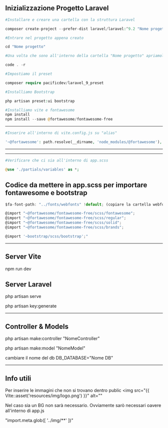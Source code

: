 
## Inizializzazione Progetto Laravel

```php
#Installare e creare una cartella con la struttura Laravel

composer create-project --prefer-dist laravel/laravel:^9.2 "Nome progetto"
```
```php
#Entrare nel progetto appena creato

cd "Nome progetto"
```
```php
#Una volta che sono all'interno della cartella "Nome progetto" apriamola su VS

code . -r
```
```php
#Impostiamo il preset

composer require pacificdev/laravel_9_preset   
```

```php
#Installiamo Bootstrap

php artisan preset:ui bootstrap
```
```php
#Installiamo vite e fontawesome
npm install         
npm install --save @fortawesome/fontawesome-free  
```

_________________________________________
```php
#Inserire all'interno di vite.config.js su "alias"

'~@fortawesome': path.resolve(__dirname, 'node_modules/@fortawesome'),
```
___________________________________________


_____________________________________
```php
#Verificare che ci sia all'interno di app.scss

@use './partials/variables' as *; 
```

## Codice da mettere in app.scss per importare fontawesome e bootstrap
```js
$fa-font-path: "../fonts/webfonts" !default; (copiare la cartella webfonts di fontawesome dentro una cartella fonts all'interno di resources)

@import "~@fortawesome/fontawesome-free/scss/fontawesome";
@import "~@fortawesome/fontawesome-free/scss/regular";
@import "~@fortawesome/fontawesome-free/scss/solid";
@import "~@fortawesome/fontawesome-free/scss/brands";

@import '~bootstrap/scss/bootstrap';"
```
_______________________________________________________________

## Server Vite 
npm run dev

## Server Laravel
php artisan serve

php artisan key:generate
_______________________________________________________________
## Controller & Models

php artisan make:controller "NomeController"

php artisan make:model "NomeModel"

cambiare il nome del db
DB_DATABASE="Nome DB"
_____________________________________________________________
## Info utili


Per inserire le immagini che non si trovano dentro public
<img src="{{ Vite::asset('resources/img/logo.png') }}" alt=""

Nel caso sia un BG non sarà necessario.
Ovviamente sarò necessari oavere all'interno di app.js

"import.meta.glob([
    '../img/**'
])"
